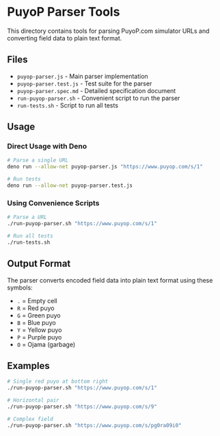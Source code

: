 # PuyoP Parser Tools

This directory contains tools for parsing PuyoP.com simulator URLs and converting field data to plain text format.

## Files

- `puyop-parser.js` - Main parser implementation
- `puyop-parser.test.js` - Test suite for the parser
- `puyop-parser.spec.md` - Detailed specification document
- `run-puyop-parser.sh` - Convenient script to run the parser
- `run-tests.sh` - Script to run all tests

## Usage

### Direct Usage with Deno

```bash
# Parse a single URL
deno run --allow-net puyop-parser.js "https://www.puyop.com/s/1"

# Run tests
deno run --allow-net puyop-parser.test.js
```

### Using Convenience Scripts

```bash
# Parse a URL
./run-puyop-parser.sh "https://www.puyop.com/s/1"

# Run all tests
./run-tests.sh
```

## Output Format

The parser converts encoded field data into plain text format using these symbols:
- `.` = Empty cell
- `R` = Red puyo
- `G` = Green puyo  
- `B` = Blue puyo
- `Y` = Yellow puyo
- `P` = Purple puyo
- `O` = Ojama (garbage)

## Examples

```bash
# Single red puyo at bottom right
./run-puyop-parser.sh "https://www.puyop.com/s/1"

# Horizontal pair
./run-puyop-parser.sh "https://www.puyop.com/s/9"

# Complex field
./run-puyop-parser.sh "https://www.puyop.com/s/pg0ra09i0"
```